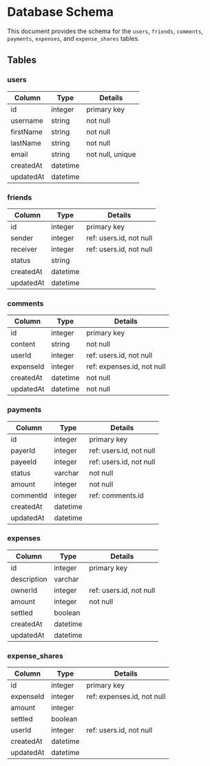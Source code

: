 # Database Schema

This document provides the schema for the `users`, `friends`, `comments`, `payments`, `expenses`, and `expense_shares` tables.

## Tables

### users

| Column      | Type      | Details                     |
|-------------|-----------|-----------------------------|
| id          | integer   | primary key                 |
| username    | string    | not null                    |
| firstName   | string    | not null                    |
| lastName    | string    | not null                    |
| email       | string    | not null, unique            |
| createdAt  | datetime  |                             |
| updatedAt  | datetime  |                             |

### friends

| Column      | Type      | Details                     |
|-------------|-----------|-----------------------------|
| id          | integer   | primary key                 |
| sender      | integer   | ref: users.id, not null     |
| receiver    | integer   | ref: users.id, not null     |
| status      | string    |                             |
| createdAt  | datetime  |                             |
| updatedAt  | datetime  |                             |

### comments

| Column      | Type      | Details                     |
|-------------|-----------|-----------------------------|
| id          | integer   | primary key                 |
| content     | string    | not null                    |
| userId      | integer   | ref: users.id, not null     |
| expenseId   | integer   | ref: expenses.id, not null  |
| createdAt  | datetime  | not null                    |
| updatedAt  | datetime  | not null                    |

### payments

| Column      | Type      | Details                     |
|-------------|-----------|-----------------------------|
| id          | integer   | primary key                 |
| payerId     | integer   | ref: users.id, not null     |
| payeeId     | integer   | ref: users.id, not null     |
| status      | varchar   | not null                    |
| amount      | integer   | not null                    |
| commentId   | integer   | ref: comments.id            |
| createdAt  | datetime  |                             |
| updatedAt  | datetime  |                             |

### expenses

| Column      | Type      | Details                     |
|-------------|-----------|-----------------------------|
| id          | integer   | primary key                 |
| description | varchar   |                             |
| ownerId     | integer   | ref: users.id, not null     |
| amount      | integer   | not null                    |
| settled     | boolean   |                             |
| createdAt  | datetime  |                             |
| updatedAt  | datetime  |                             |

### expense_shares

| Column      | Type      | Details                     |
|-------------|-----------|-----------------------------|
| id          | integer   | primary key                 |
| expenseId   | integer   | ref: expenses.id, not null  |
| amount      | integer   |                             |
| settled     | boolean   |                             |
| userId      | integer   | ref: users.id, not null     |
| createdAt  | datetime  |                             |
| updatedAt  | datetime  |                             |
